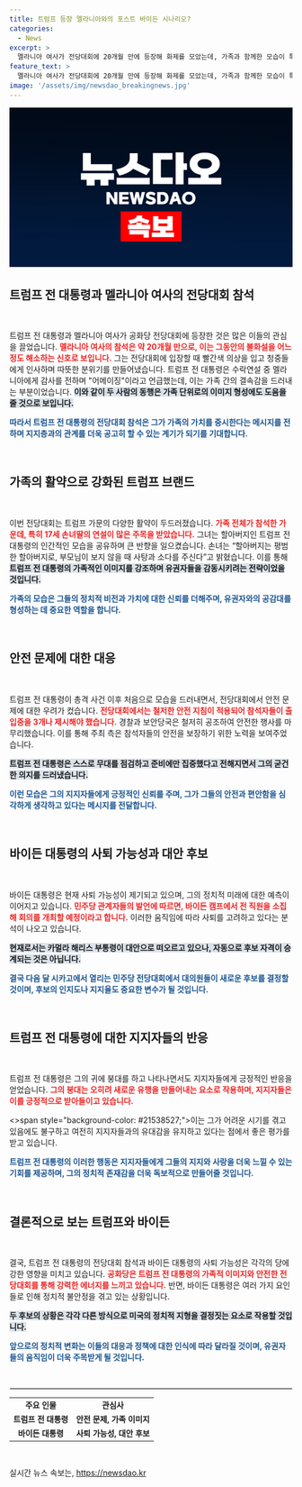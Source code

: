 ```yaml
---
title: 트럼프 등장 멜라니아와의 포스트 바이든 시나리오?
categories:
  - News
excerpt: >
  멜라니아 여사가 전당대회에 20개월 만에 등장해 화제를 모았는데, 가족과 함께한 모습이 특히 인상적입니다. 트럼프 전 대통령의 귀에 붕대가 패션 트렌드로까지 떠오르며, 전당대회는 다양한 볼거리로 가득했습니다. 반면, 바이든 대통령은 사퇴설이 나돌며 긴장감이 감돌고 있습니다.
feature_text: >
  멜라니아 여사가 전당대회에 20개월 만에 등장해 화제를 모았는데, 가족과 함께한 모습이 특히 인상적입니다. 트럼프 전 대통령의 귀에 붕대가 패션 트렌드로까지 떠오르며, 전당대회는 다양한 볼거리로 가득했습니다. 반면, 바이든 대통령은 사퇴설이 나돌며 긴장감이 감돌고 있습니다.
image: '/assets/img/newsdao_breakingnews.jpg'
---
```


<p><img src="/assets/img/newsdao_breakingnews.jpg" alt="pcversion 속보" /></p>

<h2 data-ke-size="size26">트럼프 전 대통령과 멜라니아 여사의 전당대회 참석</h2>

<p data-ke-size="size16">&nbsp;</p>

<p>트럼프 전 대통령과 멜라니아 여사가 공화당 전당대회에 등장한 것은 많은 이들의 관심을 끌었습니다. <b><span style="color: #ee2323;">멜라니아 여사의 참석은 약 20개월 만으로, 이는 그동안의 불화설을 어느 정도 해소하는 신호로 보입니다.</span></b> 그는 전당대회에 입장할 때 빨간색 의상을 입고 청중들에게 인사하며 따뜻한 분위기를 만들어냈습니다. 트럼프 전 대통령은 수락연설 중 멜라니아에게 감사를 전하며 "어메이징"이라고 언급했는데, 이는 가족 간의 결속감을 드러내는 부분이었습니다. <b><span style="background-color: #21538527;">이와 같이 두 사람의 동행은 가족 단위로의 이미지 형성에도 도움을 줄 것으로 보입니다.</span></b></p>

<p><b><span style="color: #1a5490;">따라서 트럼프 전 대통령의 전당대회 참석은 그가 가족의 가치를 중시한다는 메시지를 전하며 지지층과의 관계를 더욱 공고히 할 수 있는 계기가 되기를 기대합니다.</span></b></p>

<p data-ke-size="size16">&nbsp;</p>

<h2 data-ke-size="size26">가족의 활약으로 강화된 트럼프 브랜드</h2>

<p data-ke-size="size16">&nbsp;</p>

<p>이번 전당대회는 트럼프 가문의 다양한 활약이 두드러졌습니다. <b><span style="color: #ee2323;">가족 전체가 참석한 가운데, 특히 17세 손녀딸의 연설이 많은 주목을 받았습니다.</span></b> 그녀는 할아버지인 트럼프 전 대통령의 인간적인 모습을 공유하며 큰 반향을 일으켰습니다. 손녀는 “할아버지는 평범한 할아버지로, 부모님이 보지 않을 때 사탕과 소다를 주신다”고 밝혔습니다. 이를 통해 <b><span style="background-color: #21538527;">트럼프 전 대통령의 가족적인 이미지를 강조하며 유권자들을 감동시키려는 전략이었을 것입니다.</span></b></p>

<p><b><span style="color: #1a5490;">가족의 모습은 그들의 정치적 비전과 가치에 대한 신뢰를 더해주며, 유권자와의 공감대를 형성하는 데 중요한 역할을 합니다.</span></b></p>

<p data-ke-size="size16">&nbsp;</p>

<h2 data-ke-size="size26">안전 문제에 대한 대응</h2>

<p data-ke-size="size16">&nbsp;</p>

<p>트럼프 전 대통령이 총격 사건 이후 처음으로 모습을 드러내면서, 전당대회에서 안전 문제에 대한 우려가 컸습니다. <b><span style="color: #ee2323;">전당대회에서는 철저한 안전 지침이 적용되어 참석자들이 출입증을 3개나 제시해야 했습니다.</span></b> 경찰과 보안당국은 철저히 공조하여 안전한 행사를 마무리했습니다. 이를 통해 주최 측은 참석자들의 안전을 보장하기 위한 노력을 보여주었습니다. </p>

<p><b><span style="background-color: #21538527;">트럼프 전 대통령은 스스로 무대를 점검하고 준비에만 집중했다고 전해지면서 그의 굳건한 의지를 드러냈습니다.</span></b> </p>

<p><b><span style="color: #1a5490;">이런 모습은 그의 지지자들에게 긍정적인 신뢰를 주며, 그가 그들의 안전과 편안함을 심각하게 생각하고 있다는 메시지를 전달합니다.</span></b></p>

<p data-ke-size="size16">&nbsp;</p>

<h2 data-ke-size="size26">바이든 대통령의 사퇴 가능성과 대안 후보</h2>

<p data-ke-size="size16">&nbsp;</p>

<p>바이든 대통령은 현재 사퇴 가능성이 제기되고 있으며, 그의 정치적 미래에 대한 예측이 이어지고 있습니다. <b><span style="color: #ee2323;">민주당 관계자들의 발언에 따르면, 바이든 캠프에서 전 직원을 소집해 회의를 개최할 예정이라고 합니다.</span></b> 이러한 움직임에 따라 사퇴를 고려하고 있다는 분석이 나오고 있습니다. </p>

<p><b><span style="background-color: #21538527;">현재로서는 카멀라 해리스 부통령이 대안으로 떠오르고 있으나, 자동으로 후보 자격이 승계되는 것은 아닙니다.</span></b> </p>

<p><b><span style="color: #1a5490;">결국 다음 달 시카고에서 열리는 민주당 전당대회에서 대의원들이 새로운 후보를 결정할 것이며, 후보의 인지도나 지지율도 중요한 변수가 될 것입니다.</span></b></p>

<p data-ke-size="size16">&nbsp;</p>

<h2 data-ke-size="size26">트럼프 전 대통령에 대한 지지자들의 반응</h2>

<p data-ke-size="size16">&nbsp;</p>

<p>트럼프 전 대통령은 그의 귀에 붕대를 하고 나타나면서도 지지자들에게 긍정적인 반응을 얻었습니다. <b><span style="color: #ee2323;">그의 붕대는 오히려 새로운 유행을 만들어내는 요소로 작용하며, 지지자들은 이를 긍정적으로 받아들이고 있습니다.</span></b> </p>

<p>&lt;&gt;span style="background-color: #21538527;">이는 그가 어려운 시기를 겪고 있음에도 불구하고 여전히 지지자들과의 유대감을 유지하고 있다는 점에서 좋은 평가를 받고 있습니다.</span></b> </p>

<p><b><span style="color: #1a5490;">트럼프 전 대통령의 이러한 행동은 지지자들에게 그들의 지지와 사랑을 더욱 느낄 수 있는 기회를 제공하며, 그의 정치적 존재감을 더욱 독보적으로 만들어줄 것입니다.</span></b></p>

<p data-ke-size="size16">&nbsp;</p>

<h2 data-ke-size="size26">결론적으로 보는 트럼프와 바이든</h2>

<p data-ke-size="size16">&nbsp;</p>

<p>결국, 트럼프 전 대통령의 전당대회 참석과 바이든 대통령의 사퇴 가능성은 각각의 당에 강한 영향을 미치고 있습니다. <b><span style="color: #ee2323;">공화당은 트럼프 전 대통령의 가족적 이미지와 안전한 전당대회를 통해 강력한 에너지를 느끼고 있습니다.</span></b> 반면, 바이든 대통령은 여러 가지 요인들로 인해 정치적 불안정을 겪고 있는 상황입니다. </p>

<p><b><span style="background-color: #21538527;">두 후보의 상황은 각각 다른 방식으로 미국의 정치적 지형을 결정짓는 요소로 작용할 것입니다.</span></b> </p>

<p><b><span style="color: #1a5490;">앞으로의 정치적 변화는 이들의 대응과 정책에 대한 인식에 따라 달라질 것이며, 유권자들의 움직임이 더욱 주목받게 될 것입니다.</span></b></p>

<p data-ke-size="size16">&nbsp;</p>

<hr style="border: 1px solid #e0e0e0;">

<table style="width: 100%; border-collapse: collapse;">
<tr>
<td style="text-align: center; height: 17px;"><b>주요 인물</b></td>
<td style="text-align: center; height: 17px;"><b>관심사</b></td>
</tr>
<tr>
<td style="text-align: center; height: 17px;"><b>트럼프 전 대통령</b></td>
<td style="text-align: center; height: 17px;"><b>안전 문제, 가족 이미지</b></td>
</tr>
<tr>
<td style="text-align: center; height: 17px;"><b>바이든 대통령</b></td>
<td style="text-align: center; height: 17px;"><b>사퇴 가능성, 대안 후보</b></td>
</tr>
</table>

<p data-ke-size="size16">&nbsp;</p>
실시간 뉴스 속보는, <a href="https://newsdao.kr" rel="dofollow">https://newsdao.kr</a>


